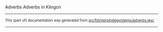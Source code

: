 Adverbs
Adverbs in Klingon 

* * *

<small>This (part of) documentation was generated from [src/fst/morphology/stems/adverbs.lexc](https://github.com/giellalt/lang-tlh/blob/main/src/fst/morphology/stems/adverbs.lexc)</small>

---

